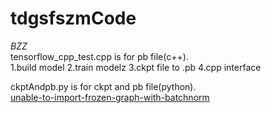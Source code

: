 # tdgsfszmCode
*BZZ*  
tensorflow_cpp_test.cpp is for pb file(c++).   
1.build model 2.train modelz 3.ckpt file to .pb 4.cpp interface   
  
ckptAndpb.py is for ckpt and pb file(python).  
[unable-to-import-frozen-graph-with-batchnorm](https://www.bountysource.com/issues/36614355-unable-to-import-frozen-graph-with-batchnorm)  

